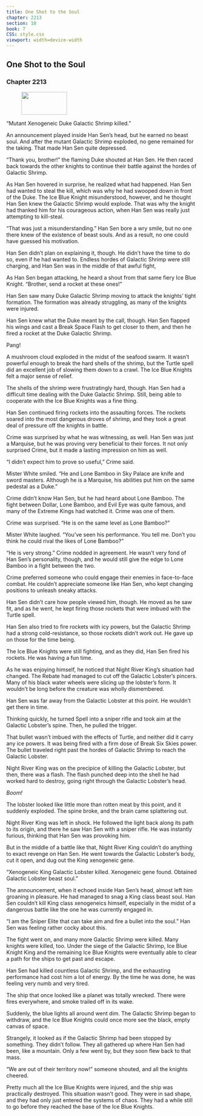 ```yaml
---
title: One Shot to the Soul
chapter: 2213
section: 10
book: 7
CSS: style.css
viewport: width=device-width
---
```


## One Shot to the Soul

### Chapter 2213

<figure>
	<img src="../Images/gem.gif" alt="" id="gem" width="120" height="60" />
</figure>

“Mutant Xenogeneic Duke Galactic Shrimp killed.”

An announcement played inside Han Sen’s head, but he earned no beast soul. And after the mutant Galactic Shrimp exploded, no gene remained for the taking. That made Han Sen quite depressed.

“Thank you, brother!” the flaming Duke shouted at Han Sen. He then raced back towards the other knights to continue their battle against the hordes of Galactic Shrimp.

As Han Sen hovered in surprise, he realized what had happened. Han Sen had wanted to steal the kill, which was why he had swooped down in front of the Duke. The Ice Blue Knight misunderstood, however, and he thought Han Sen knew the Galactic Shrimp would explode. That was why the knight had thanked him for his courageous action, when Han Sen was really just attempting to kill-steal.

“That was just a misunderstanding.” Han Sen bore a wry smile, but no one there knew of the existence of beast souls. And as a result, no one could have guessed his motivation.

Han Sen didn’t plan on explaining it, though. He didn’t have the time to do so, even if he had wanted to. Endless hordes of Galactic Shrimp were still charging, and Han Sen was in the middle of that awful fight,

As Han Sen began attacking, he heard a shout from that same fiery Ice Blue Knight. “Brother, send a rocket at these ones!”

Han Sen saw many Duke Galactic Shrimp moving to attack the knights’ tight formation. The formation was already struggling, as many of the knights were injured.

Han Sen knew what the Duke meant by the call, though. Han Sen flapped his wings and cast a Break Space Flash to get closer to them, and then he fired a rocket at the Duke Galactic Shrimp.

Pang!

A mushroom cloud exploded in the midst of the seafood swarm. It wasn’t powerful enough to break the hard shells of the shrimp, but the Turtle spell did an excellent job of slowing them down to a crawl. The Ice Blue Knights felt a major sense of relief.

The shells of the shrimp were frustratingly hard, though. Han Sen had a difficult time dealing with the Duke Galactic Shrimp. Still, being able to cooperate with the Ice Blue Knights was a fine thing.

Han Sen continued firing rockets into the assaulting forces. The rockets soared into the most dangerous droves of shrimp, and they took a great deal of pressure off the knights in battle.

Crime was surprised by what he was witnessing, as well. Han Sen was just a Marquise, but he was proving very beneficial to their forces. It not only surprised Crime, but it made a lasting impression on him as well.

“I didn’t expect him to prove so useful,” Crime said.

Mister White smiled. “He and Lone Bamboo in Sky Palace are knife and sword masters. Although he is a Marquise, his abilities put him on the same pedestal as a Duke.”

Crime didn’t know Han Sen, but he had heard about Lone Bamboo. The fight between Dollar, Lone Bamboo, and Evil Eye was quite famous, and many of the Extreme Kings had watched it. Crime was one of them.

Crime was surprised. “He is on the same level as Lone Bamboo?”

Mister White laughed. “You’ve seen his performance. You tell me. Don’t you think he could rival the likes of Lone Bamboo?”

“He is very strong.” Crime nodded in agreement. He wasn’t very fond of Han Sen’s personality, though, and he would still give the edge to Lone Bamboo in a fight between the two.

Crime preferred someone who could engage their enemies in face-to-face combat. He couldn’t appreciate someone like Han Sen, who kept changing positions to unleash sneaky attacks.

Han Sen didn’t care how people viewed him, though. He moved as he saw fit, and as he went, he kept firing those rockets that were imbued with the Turtle spell.

Han Sen also tried to fire rockets with icy powers, but the Galactic Shrimp had a strong cold-resistance, so those rockets didn’t work out. He gave up on those for the time being.

The Ice Blue Knights were still fighting, and as they did, Han Sen fired his rockets. He was having a fun time.

As he was enjoying himself, he noticed that Night River King’s situation had changed. The Rebate had managed to cut off the Galactic Lobster’s pincers. Many of his black water wheels were slicing up the lobster’s form. It wouldn’t be long before the creature was wholly dismembered.

Han Sen was far away from the Galactic Lobster at this point. He wouldn’t get there in time.

Thinking quickly, he turned Spell into a sniper rifle and took aim at the Galactic Lobster’s spine. Then, he pulled the trigger.

That bullet wasn’t imbued with the effects of Turtle, and neither did it carry any ice powers. It was being fired with a firm dose of Break Six Skies power. The bullet traveled right past the hordes of Galactic Shrimp to reach the Galactic Lobster.

Night River King was on the precipice of killing the Galactic Lobster, but then, there was a flash. The flash punched deep into the shell he had worked hard to destroy, going right through the Galactic Lobster’s head.

*Boom!*

The lobster looked like little more than rotten meat by this point, and it suddenly exploded. The spine broke, and the brain came splattering out.

Night River King was left in shock. He followed the light back along its path to its origin, and there he saw Han Sen with a sniper rifle. He was instantly furious, thinking that Han Sen was provoking him.

But in the middle of a battle like that, Night River King couldn’t do anything to exact revenge on Han Sen. He went towards the Galactic Lobster’s body, cut it open, and dug out the King xenogeneic gene.

“Xenogeneic King Galactic Lobster killed. Xenogeneic gene found. Obtained Galactic Lobster beast soul.”

The announcement, when it echoed inside Han Sen’s head, almost left him groaning in pleasure. He had managed to snag a King class beast soul. Han Sen couldn’t kill King class xenogeneics himself, especially in the midst of a dangerous battle like the one he was currently engaged in.

“I am the Sniper Elite that can take aim and fire a bullet into the soul.” Han Sen was feeling rather cocky about this.

The fight went on, and many more Galactic Shrimp were killed. Many knights were killed, too. Under the siege of the Galactic Shrimp, Ice Blue Knight King and the remaining Ice Blue Knights were eventually able to clear a path for the ships to get past and escape.

Han Sen had killed countless Galactic Shrimp, and the exhausting performance had cost him a lot of energy. By the time he was done, he was feeling very numb and very tired.

The ship that once looked like a planet was totally wrecked. There were fires everywhere, and smoke trailed off in its wake.

Suddenly, the blue lights all around went dim. The Galactic Shrimp began to withdraw, and the Ice Blue Knights could once more see the black, empty canvas of space.

Strangely, it looked as if the Galactic Shrimp had been stopped by something. They didn’t follow. They all gathered up where Han Sen had been, like a mountain. Only a few went by, but they soon flew back to that mass.

“We are out of their territory now!” someone shouted, and all the knights cheered.

Pretty much all the Ice Blue Knights were injured, and the ship was practically destroyed. This situation wasn’t good. They were in sad shape, and they had only just entered the systems of chaos. They had a while still to go before they reached the base of the Ice Blue Knights.
